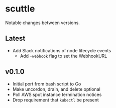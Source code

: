 # scuttle

Notable changes between versions.

## Latest

* Add Slack notifications of node lifecycle events
  * Add `-webhook` flag to set the WebhookURL

## v0.1.0

* Initial port from bash script to Go
* Make uncordon, drain, and delete optional
* Poll AWS spot instance termination notices
* Drop requirement that `kubectl` be present
